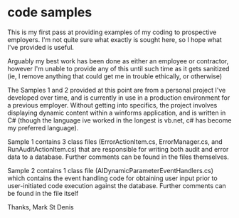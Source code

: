 # code samples
 
This is my first pass at providing examples of my coding to prospective employers. I'm not quite sure what exactly is sought here, so I hope what I've provided is useful.  

Arguably my best work has been done as either an employee or contractor, however I'm unable to provide any of this until such time as it gets sanitized
(ie, I remove anything that could get me in trouble ethically, or otherwise)

The Samples 1 and 2 provided at this point are from a personal project I've developed over time, and is currently in use in a production environment for a previous employer. 
Without getting into specifics, the project involves displaying dynamic content within a winforms application, and is written in C# 
(though the language ive worked in the longest is vb.net, c# has become my preferred language). 

Sample 1 contains 3 class files (ErrorActionItem.cs, ErrorManager.cs, and RunAuditActionItem.cs) that are responsible for writing both audit and error data to a database. 
Further comments can be found in the files themselves.

Sample 2 contains 1 class file (AIDynamicParameterEventHandlers.cs) which contains the event handling code for obtaining user input prior to user-initiated code execution against the database.
Further comments can be found in the file itself

Thanks,
Mark St Denis

